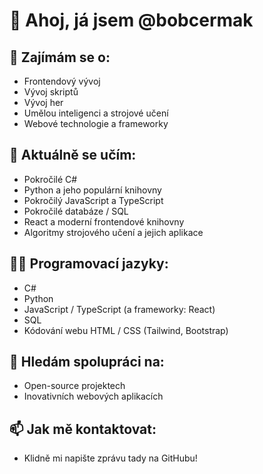 # 👋 Ahoj, já jsem @bobcermak

## 👀 Zajímám se o:
- Frontendový vývoj
- Vývoj skriptů
- Vývoj her
- Umělou inteligenci a strojové učení
- Webové technologie a frameworky

## 🌱 Aktuálně se učím:
- Pokročilé C#
- Python a jeho populární knihovny
- Pokročilý JavaScript a TypeScript
- Pokročilé databáze / SQL
- React a moderní frontendové knihovny
- Algoritmy strojového učení a jejich aplikace

## 👨‍💻 Programovací jazyky:
- C#
- Python
- JavaScript / TypeScript (a frameworky: React)
- SQL
- Kódování webu HTML / CSS (Tailwind, Bootstrap)

## 💞️ Hledám spolupráci na:
- Open-source projektech
- Inovativních webových aplikacích

## 📫 Jak mě kontaktovat:
- Klidně mi napište zprávu tady na GitHubu!